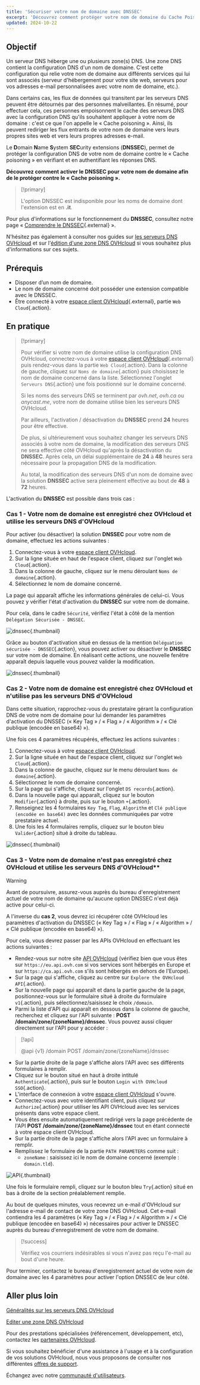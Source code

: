 ```yaml
---
title: 'Sécuriser votre nom de domaine avec DNSSEC'
excerpt: 'Découvrez comment protéger votre nom de domaine du Cache Poisoning en activant le DNSSEC'
updated: 2024-10-22
---
```


## Objectif 

Un serveur DNS héberge une ou plusieurs zone(s) DNS. Une zone DNS contient la configuration DNS d'un nom de domaine. C'est cette configuration qui relie votre nom de domaine aux différents services qui lui sont associés (serveur d'hébergement pour votre site web, serveurs pour vos adresses e-mail personnalisées avec votre nom de domaine, etc.).

Dans certains cas, les flux de données qui transitent par les serveurs DNS peuvent être détournés par des personnes malveillantes.
En résumé, pour effectuer cela, ces personnes empoisonnent le cache des serveurs DNS avec la configuration DNS qu'ils souhaitent appliquer à votre nom de domaine : c'est ce que l'on appelle le « Cache poisoning ».
Ainsi, ils peuvent rediriger les flux entrants de votre nom de domaine vers leurs propres sites web et vers leurs propres adresses e-mail.

Le **D**omain **N**ame **S**ystem **SEC**urity extensions (**DNSSEC**), permet de protéger la configuration DNS de votre nom de domaine contre le « Cache poisoning » en vérifiant et en authentifiant les réponses DNS.

**Découvrez comment activer le DNSSEC pour votre nom de domaine afin de le protéger contre le « Cache poisoning ».**

> [!primary]
>
> L'option DNSSEC est indisponible pour les noms de domaine dont l'extension est en **.it**.
>

Pour plus d'informations sur le fonctionnement du **DNSSEC**, consultez notre page « [Comprendre le DNSSEC](/links/web/domains-dnssec){.external} ».

N'hésitez pas également à consulter nos guides sur [les serveurs DNS OVHcloud](/pages/web_cloud/domains/dns_server_general_information) et sur l'[édition d'une zone DNS OVHcloud](/pages/web_cloud/domains/dns_zone_edit) si vous souhaitez plus d'informations sur ces sujets.

## Prérequis

- Disposer d’un nom de domaine.
- Le nom de domaine concerné doit posséder une extension compatible avec le DNSSEC.
- Être connecté à votre [espace client OVHcloud](/links/manager){.external}, partie `Web Cloud`{.action}.

## En pratique

> [!primary]
>
> Pour vérifier si votre nom de domaine utilise la configuration DNS OVHcloud, connectez-vous à votre [espace client OVHcloud](/links/manager){.external} puis rendez-vous dans la partie `Web Cloud`{.action}. Dans la colonne de gauche, cliquez sur `Noms de domaine`{.action} puis choisissez le nom de domaine concerné dans la liste. Sélectionnez l'onglet `Serveurs DNS`{.action} une fois positionné sur le domaine concerné.
>
> Si les noms des serveurs DNS se terminent par *ovh.net*, *ovh.ca* ou *anycast.me*, votre nom de domaine utilise bien les serveurs DNS OVHcloud.
>
> Par ailleurs, l'activation / désactivation du **DNSSEC** prend **24** heures pour être effective.
>
> De plus, si ultérieurement vous souhaitez changer les serveurs DNS associés à votre nom de domaine, la modification des serveurs DNS ne sera effective côté OVHcloud qu'après la désactivation du **DNSSEC**. Après cela, un délai supplémentaire de **24** à **48** heures sera nécessaire pour la propagation DNS de la modification.
>
> Au total, la modification des serveurs DNS d'un nom de domaine avec la solution **DNSSEC** active sera pleinement effective au bout de **48** à **72** heures.
>

L'activation du **DNSSEC** est possible dans trois cas :

### Cas 1 - Votre nom de domaine est enregistré chez OVHcloud et utilise les serveurs DNS d'OVHcloud

Pour activer (ou désactiver) la solution **DNSSEC** pour votre nom de domaine, effectuez les actions suivantes :

1. Connectez-vous à votre [espace client OVHcloud](/links/manager).
2. Sur la ligne située en haut de l'espace client, cliquez sur l'onglet `Web Cloud`{.action}.
3. Dans la colonne de gauche, cliquez sur le menu déroulant `Noms de domaine`{.action}.
4. Sélectionnez le nom de domaine concerné.

La page qui apparaît affiche les informations générales de celui-ci. Vous pouvez y vérifier l'état d'activation du **DNSSEC** sur votre nom de domaine.

Pour cela, dans le cadre `Sécurité`, vérifiez l'état à côté de la mention `Délégation Sécurisée - DNSSEC`.

![dnssec](/pages/assets/screens/control_panel/product-selection/web-cloud/domain-dns/general-information/activate-dnssec.png){.thumbnail}

Grâce au bouton d'activation situé en dessus de la mention `Déléguation sécurisée - DNSSEC`{.action}, vous pouvez activer ou désactiver le **DNSSEC** sur votre nom de domaine. En réalisant cette actions, une nouvelle fenêtre apparaît depuis laquelle vous pouvez valider la modification.

![dnssec](/pages/assets/screens/control_panel/product-selection/web-cloud/domain-dns/general-information/activate-dnssec-confirmation.png){.thumbnail}

### Cas 2 - Votre nom de domaine est enregistré chez OVHcloud et n'utilise pas les serveurs DNS d'OVHcloud

Dans cette situation, rapprochez-vous du prestataire gérant la configuration DNS de votre nom de domaine pour lui demander les paramètres d'activation du DNSSEC (« Key Tag » / « Flag » / « Algorithm » / « Clé publique (encodée en base64) »).

Une fois ces 4 paramètres récupérés, effectuez les actions suivantes :

1. Connectez-vous à votre [espace client OVHcloud](/links/manager).
2. Sur la ligne située en haut de l'espace client, cliquez sur l'onglet `Web Cloud`{.action}.
3. Dans la colonne de gauche, cliquez sur le menu déroulant `Noms de domaine`{.action}.
4. Sélectionnez le nom de domaine concerné.
5. Sur la page qui s'affiche, cliquez sur l'onglet `DS records`{.action}.
6. Dans la nouvelle page qui apparaît, cliquez sur le bouton `Modifier`{.action} à droite, puis sur le bouton `+`{.action}.
7. Renseignez les 4 formulaires `Key Tag`, `Flag`, `Algorithm` et `Clé publique (encodée en base64)` avec les données communiquées par votre prestataire actuel.
8. Une fois les 4 formulaires remplis, cliquez sur le bouton bleu `Valider`{.action} situé à droite du tableau.

![dnssec](/pages/assets/screens/control_panel/product-selection/web-cloud/domain-dns/ds-records/edit-plus-dashboard.png){.thumbnail}

### Cas 3 - Votre nom de domaine n'est pas enregistré chez OVHcloud et utilise les serveurs DNS d'OVHcloud**

> [!warning]
>
> Avant de poursuivre, assurez-vous auprès du bureau d'enregistrement actuel de votre nom de domaine qu'aucune option DNSSEC n'est déjà active pour celui-ci.

A l'inverse du **cas 2**, vous devrez ici récupérer côté OVHcloud les paramètres d'activation du DNSSEC (« Key Tag » / « Flag » / « Algorithm » / « Clé publique (encodée en base64) »).

Pour cela, vous devrez passer par les APIs OVHcloud en effectuant les actions suivantes : 

 - Rendez-vous sur notre site [API OVHcloud](/links/api) (vérifiez bien que vous êtes sur `https://eu.api.ovh.com` si vos services sont hébergés en Europe et sur `https://ca.api.ovh.com` s'ils sont hébergés en dehors de l'Europe).
 - Sur la page qui s'affiche, cliquez au centre sur `Explore the OVHcloud API`{.action}.
 - Sur la nouvelle page qui apparaît et dans la partie gauche de la page, positionnez-vous sur le formulaire situé à droite du formulaire `v1`{.action}, puis sélectionnez/saisissez le choix `/domain`.
 - Parmi la liste d'API qui apparaît en dessous dans la colonne de gauche, recherchez et cliquez sur l'API suivante : **POST /domain/zone/{zoneName}/dnssec**. Vous pouvez aussi cliquer directement sur l'API pour y accéder :

> [!api]
>
> @api {v1} /domain POST /domain/zone/{zoneName}/dnssec
>

- Sur la partie droite de la page s'affiche alors l'API avec ses différents formulaires à remplir.
- Cliquez sur le bouton situé en haut à droite intitulé `Authenticate`{.action}, puis sur le bouton `Login with OVHcloud SSO`{.action}.
- L'interface de connexion à votre [espace client OVHcloud](/links/manager) s'ouvre.
- Connectez-vous avec votre identifiant client, puis cliquez sur `Authorize`{.action} pour utiliser les API OVHcloud avec les services présents dans votre espace client.
- Vous êtes ensuite automatiquement redirigé vers la page précédente de l'API **POST /domain/zone/{zoneName}/dnssec** tout en étant connecté à votre espace client OVHcloud.
- Sur la partie droite de la page s'affiche alors l'API avec un formulaire à remplir.
- Remplissez le formulaire de la partie `PATH PARAMETERS` comme suit :
    - `zoneName` : saisissez ici le nom de domaine concerné (exemple : `domain.tld`).

![API](/pages/assets/screens/api/post-domain-zone-zonename-dnssec.png){.thumbnail}

Une fois le formulaire rempli, cliquez sur le bouton bleu `Try`{.action} situé en bas à droite de la section préalablement remplie.

Au bout de quelques minutes, vous recevrez un e-mail d'OVHcloud sur l'adresse e-mail de contact de votre zone DNS OVHcloud.
Cet e-mail contiendra les 4 paramètres (« Key Tag » / « Flag » / « Algorithm » / « Clé publique (encodée en base64) ») nécessaires pour activer le DNSSEC auprès du bureau d'enregistrement de votre nom de domaine.

> [!success]
>
> Vérifiez vos courriers indésirables si vous n'avez pas reçu l'e-mail au bout d'une heure.

Pour terminer, contactez le bureau d'enregistrement actuel de votre nom de domaine avec les 4 paramètres pour activer l'option DNSSEC de leur côté.

## Aller plus loin

[Généralités sur les serveurs DNS OVHcloud](/pages/web_cloud/domains/dns_server_general_information)

[Editer une zone DNS OVHcloud](/pages/web_cloud/domains/dns_zone_edit)

Pour des prestations spécialisées (référencement, développement, etc), contactez les [partenaires OVHcloud](/links/partner).

Si vous souhaitez bénéficier d'une assistance à l'usage et à la configuration de vos solutions OVHcloud, nous vous proposons de consulter nos différentes [offres de support](/links/support).

Échangez avec notre [communauté d'utilisateurs](/links/community).